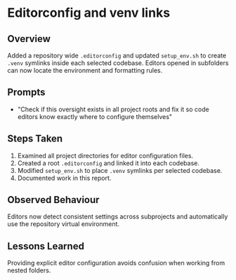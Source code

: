 # Editorconfig and venv links

## Overview
Added a repository wide `.editorconfig` and updated `setup_env.sh` to create `.venv` symlinks inside each selected codebase. Editors opened in subfolders can now locate the environment and formatting rules.

## Prompts
- "Check if this oversight exists in all project roots and fix it so code editors know exactly where to configure themselves"

## Steps Taken
1. Examined all project directories for editor configuration files.
2. Created a root `.editorconfig` and linked it into each codebase.
3. Modified `setup_env.sh` to place `.venv` symlinks per selected codebase.
4. Documented work in this report.

## Observed Behaviour
Editors now detect consistent settings across subprojects and automatically use the repository virtual environment.

## Lessons Learned
Providing explicit editor configuration avoids confusion when working from nested folders.
